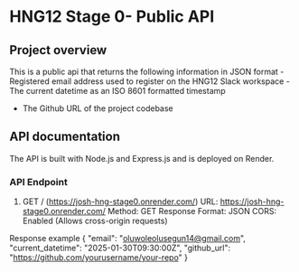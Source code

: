 # HNG12 Stage 0- Public API

## Project overview
This is a public api that returns the following information in JSON format
-Registered email address used to register on the HNG12 Slack workspace
-The current datetime as an ISO 8601 formatted timestamp
- The Github URL of the project codebase

## API documentation
The API is built with Node.js and Express.js and is deployed on Render.

### API Endpoint
1. GET / (https://josh-hng-stage0.onrender.com/)
URL: https://josh-hng-stage0.onrender.com/
Method: GET
Response Format: JSON
CORS: Enabled (Allows cross-origin requests)

Response example
{
  "email": "oluwoleolusegun14@gmail.com",
  "current_datetime": "2025-01-30T09:30:00Z",
  "github_url": "https://github.com/yourusername/your-repo"
}
